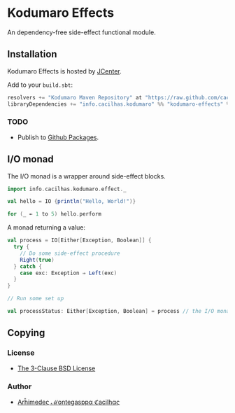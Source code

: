 [author]: https://github.com/cacilhas
[jcenter]: https://bintray.com/beta/#/kodumaro/maven/kodumaro-effects
[license]: https://github.com/cacilhas/effects/blob/master/COPYING
[packages]: https://github.com/features/packages

# Kodumaro Effects

An dependency-free side-effect functional module.

## Installation

Kodumaro Effects is hosted by [JCenter][jcenter].

Add to your `build.sbt`:

```sbt
resolvers += "Kodumaro Maven Repository" at "https://raw.github.com/cacilhas/maven/master"
libraryDependencies += "info.cacilhas.kodumaro" %% "kodumaro-effects" % "1.0.0"
```

### TODO

- Publish to [Github Packages][packages].

## I/O monad

The I/O monad is a wrapper around side-effect blocks.

```scala
import info.cacilhas.kodumaro.effect._

val hello = IO {println("Hello, World!")}

for (_ ← 1 to 5) hello.perform
```

A monad returning a value:

```scala
val process = IO[Either[Exception, Boolean]] {
  try {
    // Do some side-effect procedure
    Right(true)
  } catch {
    case exc: Exception ⇒ Left(exc)
  }
}

// Run some set up

val processStatus: Either[Exception, Boolean] = process // the I/O monad is performed
```

## Copying

### License

- [The 3-Clause BSD License][license]

### Author

- [Arĥimedeς ℳontegasppα ℭacilhας][author]
